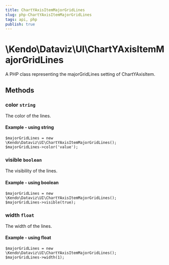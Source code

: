 ```yaml
---
title: ChartYAxisItemMajorGridLines
slug: php-ChartYAxisItemMajorGridLines
tags: api, php
publish: true
---
```


# \Kendo\Dataviz\UI\ChartYAxisItemMajorGridLines

A PHP class representing the majorGridLines setting of ChartYAxisItem.


## Methods

### color `string`

The color of the lines.


#### Example - using string
    $majorGridLines = new \Kendo\Dataviz\UI\ChartYAxisItemMajorGridLines();
    $majorGridLines->color('value');

### visible `boolean`

The visibility of the lines.


#### Example - using boolean
    $majorGridLines = new \Kendo\Dataviz\UI\ChartYAxisItemMajorGridLines();
    $majorGridLines->visible(true);

### width `float`

The width of the lines.


#### Example - using float
    $majorGridLines = new \Kendo\Dataviz\UI\ChartYAxisItemMajorGridLines();
    $majorGridLines->width(1);

